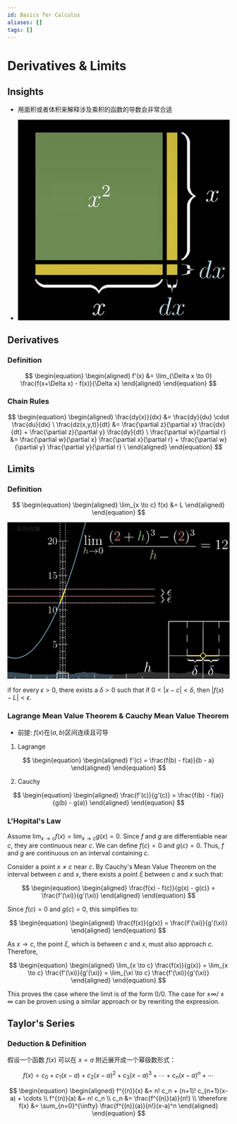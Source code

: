 ```yaml
---
id: Basics for Calculus
aliases: []
tags: []
---
```


# Derivatives \& Limits

## Insights

- 用面积或者体积来解释涉及乘积的函数的导数会非常合适

- ![显示](imgs/derivative_in_area.png)

## Derivatives

### Definition

$$
\begin{equation}
\begin{aligned}
f'(x) &= \lim_{\Delta x \to 0} \frac{f(x+\Delta x) - f(x)}{\Delta x}
\end{aligned}
\end{equation}
$$

### Chain Rules

$$
\begin{equation}
\begin{aligned}
\frac{dy(x)}{dx} &= \frac{dy}{du} \cdot \frac{du}{dx} \
\frac{dz(x,y,t)}{dt} &= \frac{\partial z}{\partial x} \frac{dx}{dt} + \frac{\partial z}{\partial y} \frac{dy}{dt} \
\frac{\partial w}{\partial r} &= \frac{\partial w}{\partial x} \frac{\partial x}{\partial r} + \frac{\partial w}{\partial y} \frac{\partial y}{\partial r} \
\end{aligned}
\end{equation}
$$

## Limits

### Definition

$$
\begin{equation}
\begin{aligned}
\lim_{x \to c} f(x) &= L
\end{aligned}
\end{equation}
$$

![](imgs/limits_delta_epsilon.png)

if for every $\epsilon > 0$, there exists a $\delta > 0$ such that if $0 < |x - c| < \delta$, then $|f(x) - L| < \epsilon$.

### Lagrange Mean Value Theorem \& Cauchy Mean Value Theorem

- 前提: $f(x)$在$(a,b)$区间连续且可导

1. Lagrange

$$
\begin{equation}
\begin{aligned}
f'(c) = \frac{f(b) - f(a)}{b - a}
\end{aligned}
\end{equation}
$$

2. Cauchy

$$
\begin{equation}
\begin{aligned}
\frac{f'(c)}{g'(c)} = \frac{f(b) - f(a)}{g(b) - g(a)}
\end{aligned}
\end{equation}
$$

### L'Hopital's Law

Assume $\lim_{x \to c} f(x) = \lim_{x \to c} g(x) = 0$. Since $f$ and $g$ are differentiable near $c$, they are continuous near $c$. We can define $f(c) = 0$ and $g(c) = 0$. Thus, $f$ and $g$ are continuous on an interval containing $c$. 

Consider a point $x \neq c$ near $c$. By Cauchy's Mean Value Theorem on the interval between $c$ and $x$, there exists a point $\xi$ between $c$ and $x$ such that:

$$ 
\begin{equation}
\begin{aligned}
\frac{f(x) - f(c)}{g(x) - g(c)} = \frac{f'(\xi)}{g'(\xi)}
\end{aligned}
\end{equation}
$$

Since $f(c) = 0$ and $g(c) = 0$, this simplifies to:

$$ 
\begin{equation}
\begin{aligned}
\frac{f(x)}{g(x)} = \frac{f'(\xi)}{g'(\xi)}
\end{aligned}
\end{equation}
$$

As $x \to c$, the point $\xi$, which is between $c$ and $x$, must also approach $c$. Therefore,

$$ 
\begin{equation}
\begin{aligned}
\lim_{x \to c} \frac{f(x)}{g(x)} = \lim_{x \to c} \frac{f'(\xi)}{g'(\xi)} = \lim_{\xi \to c} \frac{f'(\xi)}{g'(\xi)}
\end{aligned}
\end{equation}
$$

This proves the case where the limit is of the form $0/0$. The case for $\pm \infty / \pm \infty$ can be proven using a similar approach or by rewriting the expression.

## Taylor's Series

### Deduction \& Definition

假设一个函数 $f(x)$ 可以在 $x=a$ 附近展开成一个幂级数形式：

$$
f(x) = c_0 + c_1(x-a) + c_2(x-a)^2 + c_3(x-a)^3 + \cdots + c_n(x-a)^n + \cdots
$$

$$
\begin{equation}
\begin{aligned}
f^{(n)}(x) &= n! c_n + (n+1)! c_{n+1}(x-a) + \cdots \\
f^{(n)}(a) &= n! c_n \\
c_n &= \frac{f^{(n)}(a)}{n!} \\
\therefore f(x) &= \sum_{n=0}^{\infty} \frac{f^{(n)}(a)}{n!}(x-a)^n
\end{aligned}
\end{equation}
$$

